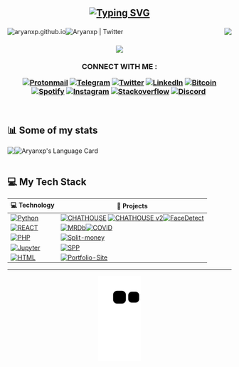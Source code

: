 <h2 align="center">

[![Typing SVG](https://readme-typing-svg.herokuapp.com/?lines=Hello+new+visitor;I'm+Aryan+Pitliya&center=true&vCenter=true&color=00ff00)](https://git.io/typing-svg) </h2>

[<img align="left" alt="aryanxp.github.io" src="https://img.shields.io/website-up-down-green-red/http/monip.org.svg" />][website]
[<img align="left" alt="Aryanxp | Twitter" src="https://img.shields.io/github/followers/aryanxp?label=Follow&style=social" />][github]

<img align="right" src="https://komarev.com/ghpvc/?username=aryanxp&label=Visitors" /></h1><br />

<h3 align="center">
<a href="https://stackoverflow.com/users/story/9617417"><img src="https://github-readme-stackoverflow.vercel.app/?userID=9617417&theme=dark"></a>

CONNECT WITH ME :

[![Protonmail](https://img.icons8.com/cute-clipart/64/000000/apple-mail.png)](aryanp@pm.me)
[![Telegram](https://img.icons8.com/cute-clipart/64/000000/telegram-app.png)](https://t.me/aryanxpx)
[![Twitter](https://img.icons8.com/cute-clipart/64/000000/twitter.png)](https://twitter.com/aryanxpx)
[![LinkedIn](https://img.icons8.com/cute-clipart/64/000000/linkedin.png)](https://linkedin.com/in/aryanxp)
[![Bitcoin](https://img.icons8.com/cute-clipart/64/000000/bitcoin.png)]()
[![Spotify](https://img.icons8.com/cute-clipart/64/000000/spotify.png)](https://open.spotify.com/user/wgyzxdo5nnemyhu7sych95nk7)
[![Instagram](https://img.icons8.com/cute-clipart/64/000000/instagram-new.png)](https://www.instagram.com/aryanxpx/)
[![Stackoverflow](https://img.icons8.com/cute-clipart/64/000000/stackexchange.png)](https://stackoverflow.com/users/9617417/aryan-pitliya?tab=profile)
[![Discord](https://img.icons8.com/cute-clipart/64/000000/discord-logo.png)](https://discord.gg/JrrkCJSf7p)
[![]()]()

</h3>

<br />

## :bar_chart: Some of my stats

<img align="left" src="https://github-readme-stats.vercel.app/api?username=aryanxp&show_icons=true&hide_border=true&theme=blue-green&title_color=00FF00"><img alt="Aryanxp's Language Card" src="https://github-readme-stats.vercel.app/api/top-langs/?username=aryanxp&theme=blue-green&layout=compact&hide=jupyter%20notebook&hide_border=true&card_width=250&title_color=00FF00" /><br><br>

## 💻 My Tech Stack

<!-- START OF PROFILE STACK, DO NOT REMOVE -->

| 💻 **Technology**                                                                                                                                                       | 🚀 **Projects**                                                                                                                                                                                                                                                                                                                                                                                                                                                                                                                                            |
| ----------------------------------------------------------------------------------------------------------------------------------------------------------------------- | ---------------------------------------------------------------------------------------------------------------------------------------------------------------------------------------------------------------------------------------------------------------------------------------------------------------------------------------------------------------------------------------------------------------------------------------------------------------------------------------------------------------------------------------------------------- |
| [![Python](https://img.shields.io/static/v1?label=&message=Python&color=3C78A9&logo=python&logoColor=FFFFFF)](https://www.python.org/)                                  | [![CHATHOUSE](https://img.shields.io/static/v1?label=CHATHOUSE&message=%20&color=000605&logo=github&logoColor=white&labelColor=000605)](https://github.com/aryanxp/CHATHOUSE) [![CHATHOUSE v2](https://img.shields.io/static/v1?label=CHATHOUSE-v2.0&message=%20&color=000605&logo=github&logoColor=white&labelColor=000605)](https://github.com/aryanxp/CHATHOUSE-v2.0)[![FaceDetect](https://img.shields.io/static/v1?label=FaceDetect&message=%20&color=000605&logo=github&logoColor=white&labelColor=000605)](https://github.com/aryanxp/Facedetector) |
| [![REACT](https://img.shields.io/static/v1?label=&message=React.js&logo=react)](https://reactjs.org/)                                                                   | [![MRDb](https://img.shields.io/static/v1?label=MRDb&message=%20&color=000605&logo=github&logoColor=white&labelColor=000605)](https://github.com/aryanxp/MRDb)[![COVID](https://img.shields.io/static/v1?label=COVID&message=%20&color=000605&logo=github&logoColor=white&labelColor=000605)](https://github.com/aryanxp/COVID)                                                                                                                                                                                                                            |
| [![PHP](https://img.shields.io/static/v1?label=&message=php&color=blue&logo=php&logoColor=FFFFFF)](https://nodejs.org/en/)                                              | [![Split-money](https://img.shields.io/static/v1?label=Split-Money&message=%20&color=000605&logo=github&logoColor=white&labelColor=000605)](https://github.com/aryanxp/Split-money-pHp_Version)                                                                                                                                                                                                                                                                                                                                                            |
| [![Jupyter](https://img.shields.io/static/v1?label=&message=Jupyter&color=white&logo=jupyter)](https://jupyter.org/)                                                    | [![SPP](https://img.shields.io/static/v1?label=Stock-Price-Prediction&message=%20&color=000605&logo=github&logoColor=white&labelColor=000605)](https://github.com/aryanxp/Stock-Price-Prediction)                                                                                                                                                                                                                                                                                                                                                          |
| [![HTML](https://img.shields.io/static/v1?label=&message=HTML&color=ff751a&logo=HTML5&logoColor=FFFFFF)](https://developer.mozilla.org/en-US/docs/Web/Guide/HTML/HTML5) | [![Portfolio-Site](https://img.shields.io/static/v1?label=Portfolio-Site&message=%20&color=000605&logo=github&logoColor=white&labelColor=000605)](https://github.com/aryanxp/aryanxp.github.io)                                                                                                                                                                                                                                                                                                                                                            |

<!-- END OF PROFILE STACK, DO NOT REMOVE -->

<hr>
<p align="center">
<img src="https://raw.githubusercontent.com/aryanxp/aryanxp/output/github-contribution-grid-snake.svg" alt="snake">
</p>

[website]: http://aryanxp.github.io/
[github]: https://github.com/aryanxp
[twitter]: https://twitter.com/aryanxpx
[hackerrank]: https://www.hackerrank.com/imaryan_p?hr_r=1

